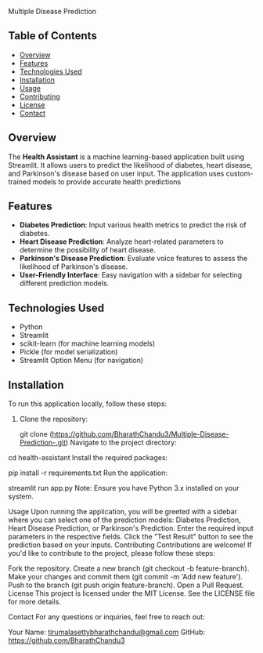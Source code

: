 Multiple Disease Prediction
## Table of Contents

- [Overview](#overview)  
- [Features](#features)  
- [Technologies Used](#technologies-used)  
- [Installation](#installation)  
- [Usage](#usage)  
- [Contributing](#contributing)  
- [License](#license)  
- [Contact](#contact)  





## Overview

The **Health Assistant** is a machine learning-based application built using Streamlit. It allows users to predict the likelihood of diabetes, heart disease, and Parkinson's disease based on user input. The application uses custom-trained models to provide accurate health predictions

## Features

- **Diabetes Prediction**: Input various health metrics to predict the risk of diabetes.
- **Heart Disease Prediction**: Analyze heart-related parameters to determine the possibility of heart disease.
- **Parkinson's Disease Prediction**: Evaluate voice features to assess the likelihood of Parkinson's disease.
- **User-Friendly Interface**: Easy navigation with a sidebar for selecting different prediction models.

## Technologies Used

- Python
- Streamlit
- scikit-learn (for machine learning models)
- Pickle (for model serialization)
- Streamlit Option Menu (for navigation)

## Installation

To run this application locally, follow these steps:

1. Clone the repository:
 
   git clone (https://github.com/BharathChandu3/Multiple-Disease-Prediction-.git)
Navigate to the project directory:

cd health-assistant
Install the required packages:

pip install -r requirements.txt
Run the application:

streamlit run app.py
Note: Ensure you have Python 3.x installed on your system.

Usage
Upon running the application, you will be greeted with a sidebar where you can select one of the prediction models: Diabetes Prediction, Heart Disease Prediction, or Parkinson's Prediction.
Enter the required input parameters in the respective fields.
Click the "Test Result" button to see the prediction based on your inputs.
Contributing
Contributions are welcome! If you'd like to contribute to the project, please follow these steps:

Fork the repository.
Create a new branch (git checkout -b feature-branch).
Make your changes and commit them (git commit -m 'Add new feature').
Push to the branch (git push origin feature-branch).
Open a Pull Request.
License
This project is licensed under the MIT License. See the LICENSE file for more details.

Contact
For any questions or inquiries, feel free to reach out:

Your Name: tirumalasettybharathchandu@gmail.com
GitHub: https://github.com/BharathChandu3
